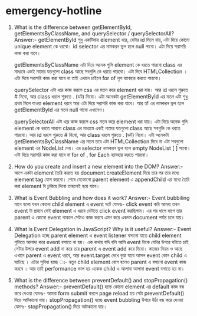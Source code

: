 # emergency-hotline

1. What is the difference between getElementById, getElementsByClassName, and querySelector / querySelectorAll?
   Answer:-
   getElementById শুধু একটিমাত্র element ধরে, যেটার id মিলে যায়, এটা দিয়ে কোনো unique element কে ধরবো। id selector এর নামকরন ভুল হলে null পাবো। এটা দিয়ে সরাসরি কাজ করা যাবে।

   getElementsByClassName এটা দিয়ে অনেক গুলি element কে ধরতে পারবো class এর মাধ্যমে একই নামের যতগুলো class আছে সবগুলি কে ধরতে পারবো। এটা দিবে HTMLCollection । এটা দিয়ে সরাসরি কাজ করা যাবে না তাই এখানে চাইলে for of লুপ ব্যাবহার করতে পারবো।

   querySelector এটা ধরে কাজ করলে css এর মতন করে element ধরা যায়।
   আর id ধরলে শুরুতে # নিবো, আর class ধরলে শুরুতে . (ডট) নিবো।
   এটা অনেকটা getElementById এর মতন এটা শুধু প্রথম মিলে যাওয়া element ধরবে আর এটা দিয়ে সরাসরি কাজ করা যাবে।
   আর হ্যাঁ এর নামকরন ভুল হলে getElementById এর মতন null পাবো এখানেও।

   querySelectorAll এটা ধরে কাজ করলে css মতন করে element ধরা যায়।
   এটা দিয়ে অনেক গুলি element কে ধরতে পারবো class এর মাধ্যমে একই নামের যতগুলো class আছে সবগুলি কে ধরতে পারবো।
   আর id ধরলে শুরুতে # নিবো, আর class ধরলে শুরুতে . (ডট) নিবো। এটা অনেকটা getElementsByClassName এর মতন তবে এটা HTMLCollection দিবে না এটা সবগুলো element এর NodeList দেয়।
   এর selector নামকরন ভুল হলে empty NodeList [ ] পাবো। এটা দিয়ে সরাসরি কাজ করা যাবে না for of , for Each ব্যাবহার করতে পারবো।

2. How do you create and insert a new element into the DOM?
   Answer:-
   আগে একটা element তৈরি করতে হয় document.createElement দিয়ে তার পর তার মধ্যে element tag যোগ করবো।
   শেষে যেকোনো parent element এ appendChild এর মধ্যে তৈরি করা element টা ঢুকিয়ে দিবো তাহলেই হয়ে যাবে।

3. What is Event Bubbling and how does it work?
   Answer:-
   Event bubbiling মানে হলো যখন কোনো child element এ event ঘটে যেমনঃ- click event করি আমরা তখন event টা প্রথমে সেই element এ ধরবে যেটাতে click event করছিলাম।
   এর পর ধাপে ধাপে তার parent এ কোনো event থাকলে সেটাও কাজ করবে এমন করে একদম document পর্যন্ত চলে যায়।

4. What is Event Delegation in JavaScript? Why is it useful?
   Answer:-
   Event Delegation হচ্ছে parent element এ event listener বসানো যাতে child element গুলিতে আলাদা করে event বসাতে না হয়।
   এক কথায় যদি বলি আমি event টাকে যেটার উপরে ঘটাতে চাই সেটার উপরে event add না করে তার parent এ event add করে দিবো।
   কাজের নিয়ম ও আছে এখানে parent এ event ধরবে, আর event.target দেখে বুঝা যাবে আসল event কোন child এ ঘটেছে ।
   এটার সুবিধা হচ্ছে ঃ- নতুন child element যোগ হলেও parent এ বসানো event কাজ করবে ।
   আর তাই performance ভাল হয় একেক child এ আলাদা আলাদা event বসাতে হয় না।

5. What is the difference between preventDefault() and stopPropagation() methods?
   Answer:-
   preventDefault() হচ্চে কোনো element এর default কাজ বন্ধ করে দেওয়া যেমনঃ- আমরা form submit করলে page reload হয় সেটা preventDefault() দিয়ে আটকানো যায়।
   stopPropagation() হচ্ছে event bubbling উপরে উঠা বন্ধ করে দেওয়া যেমনঃ- stopPropagation() দিয়ে আটকানো যায়।
